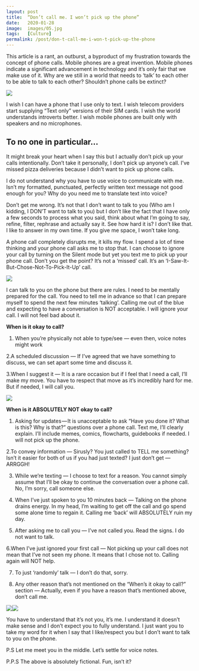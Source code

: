 ```yaml
---
layout: post
title:  “Don’t call me. I won’t pick up the phone”
date:   2020-01-28
image:  images/05.jpg
tags:   [Culture]
permalink: /post/don-t-call-me-i-won-t-pick-up-the-phone
---
```




This article is a rant, an outburst, a byproduct of my frustration towards the concept of phone calls. Mobile phones are a great invention. Mobile phones indicate a significant advancement in technology and it’s only fair that we make use of it. Why are we still in a world that needs to ‘talk’ to each other to be able to talk to each other? Shouldn’t phone calls be extinct?

![](https://static.wixstatic.com/media/cd78de_228219ee37b6487e9abcfc32a00232ee~mv2.jpeg/v1/fill/w_360,h_250,al_c,q_90,usm_0.66_1.00_0.01/cd78de_228219ee37b6487e9abcfc32a00232ee~mv2.webp)

I wish I can have a phone that I use only to text. I wish telecom providers start supplying “Text only” versions of their SIM cards. I wish the world understands introverts better. I wish mobile phones are built only with speakers and no microphones.



## To no one in particular…

It might break your heart when I say this but I actually don’t pick up your calls intentionally. Don’t take it personally, I don’t pick up anyone’s call. I’ve missed pizza deliveries because I didn’t want to pick up phone calls.



I do not understand why you have to use voice to communicate with me. Isn’t my formatted, punctuated, perfectly written text message not good enough for you? Why do you need me to translate text into voice?



Don’t get me wrong. It’s not that I don’t want to talk to you (Who am I kidding, I DON’T want to talk to you) but I don’t like the fact that I have only a few seconds to process what you said, think about what I’m going to say, refine, filter, rephrase and actually say it. See how hard it is? I don’t like that. I like to answer in my own time. If you give me space, I won’t take long.



A phone call completely disrupts me, it kills my flow. I spend a lot of time thinking and your phone call asks me to stop that. I can choose to ignore your call by turning on the Silent mode but yet you text me to pick up your phone call. Don’t you get the point? It’s not a ‘missed’ call. It’s an ‘I-Saw-It-But-Chose-Not-To-Pick-It-Up’ call.





![](https://static.wixstatic.com/media/cd78de_9505539718dd44fd88e56858880f15e6~mv2.jpeg/v1/fill/w_360,h_255,al_c,q_90,usm_0.66_1.00_0.01/cd78de_9505539718dd44fd88e56858880f15e6~mv2.webp)

I can talk to you on the phone but there are rules. I need to be mentally prepared for the call. You need to tell me in advance so that I can prepare myself to spend the next few minutes ‘talking’. Calling me out of the blue and expecting to have a conversation is NOT acceptable. I will ignore your call. I will not feel bad about it.

**When is it okay to call?**

1. When you’re physically not able to type/see — even then, voice notes might work



2.A scheduled discussion — If I’ve agreed that we have something to discuss, we can set apart some time and discuss it.



3.When I suggest it — It is a rare occasion but if I feel that I need a call, I’ll make my move. You have to respect that move as it’s incredibly hard for me. But if needed, I will call you.

![](https://static.wixstatic.com/media/cd78de_4ebc5de50f6f41519d5dbeb003824aae~mv2.jpeg/v1/fill/w_360,h_451,al_c,q_90,usm_0.66_1.00_0.01/cd78de_4ebc5de50f6f41519d5dbeb003824aae~mv2.webp)

**When is it ABSOLUTELY NOT okay to call?**

1. Asking for updates — It is unacceptable to ask “Have you done it? What is this? Why is that?” questions over a phone call. Text me, I’ll clearly explain. I’ll include memes, comics, flowcharts, guidebooks if needed. I will not pick up the phone.



2.To convey information — Sirusly? You just called to TELL me something? Isn’t it easier for both of us if you had just texted? I just don’t get — ARRGGH!



3. While we’re texting — I choose to text for a reason. You cannot simply assume that I’ll be okay to continue the conversation over a phone call. No, I’m sorry, call someone else.



4. When I’ve just spoken to you 10 minutes back — Talking on the phone drains energy. In my head, I’m waiting to get off the call and go spend some alone time to regain it. Calling me ‘back’ will ABSOLUTELY ruin my day.



5. After asking me to call you — I’ve not called you. Read the signs. I do not want to talk.



6.When I’ve just ignored your first call — Not picking up your call does not mean that I’ve not seen my phone. It means that I chose not to. Calling again will NOT help.



7. To just ‘randomly’ talk — I don’t do that, sorry.



8. Any other reason that’s not mentioned on the “When’s it okay to call?” section — Actually, even if you have a reason that’s mentioned above, don’t call me.



![](https://static.wixstatic.com/media/cd78de_4f507d10d67d4162bb4ec1feeed40a1d~mv2.png/v1/fit/w_300,h_300,al_c,q_5/file.png)![](https://static.wixstatic.com/media/cd78de_4f507d10d67d4162bb4ec1feeed40a1d~mv2.png/v1/fill/w_360,h_349,al_c,lg_1,q_90/cd78de_4f507d10d67d4162bb4ec1feeed40a1d~mv2.webp)



You have to understand that it’s not you, it’s me. I understand it doesn’t make sense and I don’t expect you to fully understand. I just want you to take my word for it when I say that I like/respect you but I don’t want to talk to you on the phone.



P.S Let me meet you in the middle. Let’s settle for voice notes.



P.P.S The above is absolutely fictional. Fun, isn’t it?

